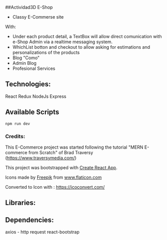 ##Actividad3D E-Shop

- Classy E-Commerse site

With:

- Under each product detail, a TextBox will allow direct comunication with e-Shop Admin via a realtime messaging system.
- WhichList botton and checkout to allow asking for estimations and personalizations of the products
- Blog "Como"
- Admin Blog
- Profesional Services

## Technologies:

React
Redux
NodeJs
Express

## Available Scripts

`npm run dev`

### Credits:

This E-Commerce project was started following the tutorial "MERN E-commerce from Scratch" of Brad Traversy (https://www.traversymedia.com/)

This project was bootstrapped with [Create React App](https://github.com/facebook/create-react-app).

Icons made by <a href="http://www.freepik.com/" title="Freepik">Freepik</a> from <a href="https://www.flaticon.com/" title="Flaticon"> www.flaticon.com</a>

Converted to Icon with : https://icoconvert.com/

## Libraries:

## Dependencies:

axios - http request
react-bootstrap
